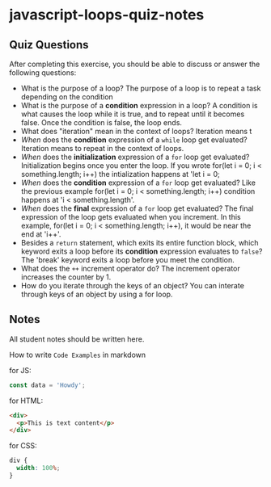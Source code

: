 # javascript-loops-quiz-notes

## Quiz Questions

After completing this exercise, you should be able to discuss or answer the following questions:

- What is the purpose of a loop?
  The purpose of a loop is to repeat a task depending on the condition
- What is the purpose of a **condition** expression in a loop?
  A condition is what causes the loop while it is true, and to repeat until it becomes false. Once the condition is false, the loop ends.
- What does "iteration" mean in the context of loops?
  Iteration means t
- _When_ does the **condition** expression of a `while` loop get evaluated?
  Iteration means to repeat in the context of loops.
- _When_ does the **initialization** expression of a `for` loop get evaluated?
  Initialization begins once you enter the loop. If you wrote for(let i = 0; i < something.length; i++) the intialization happens at 'let i = 0;
- _When_ does the **condition** expression of a `for` loop get evaluated?
  Like the previous example for(let i = 0; i < something.length; i++) condition happens at 'i < something.length'.
- _When_ does the **final** expression of a `for` loop get evaluated?
  The final expression of the loop gets evaluated when you increment. In this example, for(let i = 0; i < something.length; i++), it would be near the end at 'i++'.
- Besides a `return` statement, which exits its entire function block, which keyword exits a loop before its **condition** expression evaluates to `false`?
  The 'break' keyword exits a loop before you meet the condition.
- What does the `++` increment operator do?
  The increment operator increases the counter by 1.
- How do you iterate through the keys of an object?
  You can interate through keys of an object by using a for loop.

## Notes

All student notes should be written here.

How to write `Code Examples` in markdown

for JS:

```javascript
const data = 'Howdy';
```

for HTML:

```html
<div>
  <p>This is text content</p>
</div>
```

for CSS:

```css
div {
  width: 100%;
}
```
